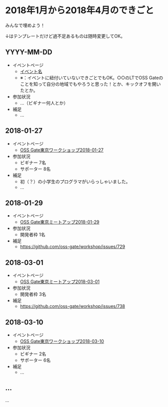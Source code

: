 # 2018年1月から2018年4月のできごと

みんなで埋めよう！

↓はテンプレートだけど過不足あるものは随時変更してOK。

## YYYY-MM-DD

* イベントページ
  * [イベント名](https://oss-gate.doorkeeper.jp/events/EVENT_ID)
  * ※：イベントに紐付いていないできごとでもOK。○○のLTでOSS Gateのことを知って自分の地域でもやろうと思った！とか、キックオフを開いたとか。
* 参加状況
  * ...（ビギナー何人とか）
* 補足
  * ...

## 2018-01-27
* イベントページ
  * [OSS Gate東京ワークショップ2018-01-27](https://oss-gate.doorkeeper.jp/events/68516)
* 参加状況
  * ビギナー 7名
  * サポーター 8名
* 補足
  * 初（？）の小学生のプログラマがいらっしゃいました。
  * ...

## 2018-01-29
* イベントページ
  * [OSS Gate東京ミートアップ2018-01-29](https://oss-gate.doorkeeper.jp/events/69403)
* 参加状況
  * 開発者枠 1名
* 補足
  * https://github.com/oss-gate/workshop/issues/729

## 2018-03-01 
* イベントページ
  * [OSS Gate東京ミートアップ2018-03-01](https://oss-gate.doorkeeper.jp/events/70883)
* 参加状況
  * 開発者枠 3名
* 補足
  * https://github.com/oss-gate/workshop/issues/738

## 2018-03-10
* イベントページ
  * [OSS Gate東京ワークショップ2018-03-10](https://oss-gate.doorkeeper.jp/events/68517)
* 参加状況
  * ビギナー 2名
  * サポーター 6名
* 補足
  * ...

## ...

...
